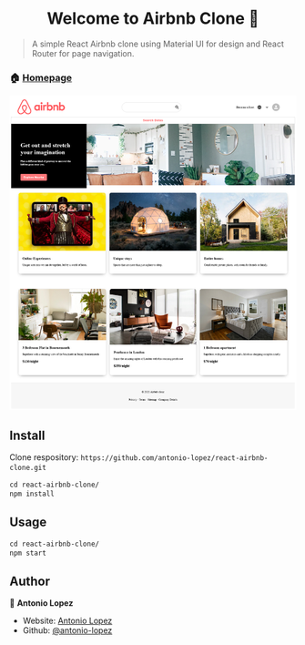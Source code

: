 <h1 align="center">Welcome to Airbnb Clone 👋</h1>
<p>
</p>

> A simple React Airbnb clone using Material UI for design and React Router for page navigation.

### 🏠 [Homepage](https://antonio-airbnb-clone.netlify.app/)

![screenshot](https://raw.githubusercontent.com/antonio-lopez/react-airbnb-clone/main/uploads/airbnb-clone-screenshot2.png?token=AIWOL5YKVWFTLBBRXANPJWLA5YJD2)

## Install

Clone respository: `https://github.com/antonio-lopez/react-airbnb-clone.git`

```
cd react-airbnb-clone/
npm install
```

## Usage

```
cd react-airbnb-clone/
npm start
```

## Author

👤 **Antonio Lopez**

- Website: [Antonio Lopez](https://www.antoniolopez.me/)
- Github: [@antonio-lopez](https://github.com/antonio-lopez)
